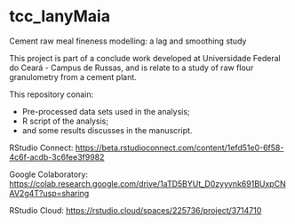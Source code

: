 # tcc_IanyMaia
Cement raw meal fineness  modelling: a lag and smoothing study

This project is part of a conclude work developed at Universidade Federal do Ceará - Campus de Russas, and is relate to a study of raw flour granulometry from a cement plant. 

This repository conain:

- Pre-processed data sets used in the analysis;
- R script of the analysis;
- and some results discusses in the manuscript.


RStudio Connect: https://beta.rstudioconnect.com/content/1efd51e0-6f58-4c6f-acdb-3c6fee3f9982


Google Colaboratory: https://colab.research.google.com/drive/1aTD5BYUt_D0zyyvnk691BUxpCNAV2g4T?usp=sharing



RStudio Cloud: https://rstudio.cloud/spaces/225736/project/3714710



